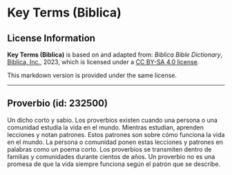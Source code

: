 # Key Terms (Biblica)

## License Information

**Key Terms (Biblica)** is based on and adapted from: _Biblica Bible Dictionary_, [Biblica, Inc.](https://www.biblica.com/), 2023, which is licensed under a [CC BY-SA 4.0 license](https://creativecommons.org/licenses/by-sa/4.0/legalcode.en).

This markdown version is provided under the same license.



--------------------------------

## Proverbio (id: 232500)

Un dicho corto y sabio. Los proverbios existen cuando una persona o una comunidad estudia la vida en el mundo. Mientras estudian, aprenden lecciones y notan patrones. Estos patrones son sobre cómo funciona la vida en el mundo. La persona o comunidad ponen estas lecciones y patrones en palabras como un poema corto. Los proverbios se transmiten dentro de familias y comunidades durante cientos de años. Un proverbio no es una promesa de que la vida siempre funciona según el patrón que se describe.


